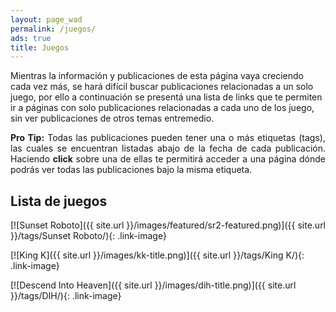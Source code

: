 ```yaml
---
layout: page_wad
permalink: /juegos/
ads: true
title: Juegos
---
```


Mientras la información y publicaciones de esta página vaya creciendo cada vez más,
se hará difícil buscar publicaciones relacionadas a un solo juego, por ello a continuación 
se presentá una lista de links que te permiten ir a páginas con solo publicaciones relacionadas
a cada uno de los juego, sin ver publicaciones de otros temas entremedio.

<p class="notice-info" align="justify"><strong>Pro Tip:</strong> Todas las 
publicaciones pueden tener una o más etiquetas (tags), las cuales se encuentran 
listadas abajo de la fecha de cada publicación. Haciendo <strong>click</strong> sobre una de ellas te permitirá acceder a una 
página dónde podrás ver todas las publicaciones bajo la misma etiqueta.</p>

<h2 class="ribbon">Lista de juegos</h2>

[![Sunset Roboto]({{ site.url }}/images/featured/sr2-featured.png)]({{ site.url }}/tags/Sunset Roboto/){: .link-image}

[![King K]({{ site.url }}/images/kk-title.png)]({{ site.url }}/tags/King K/){: .link-image}

[![Descend Into Heaven]({{ site.url }}/images/dih-title.png)]({{ site.url }}/tags/DIH/){: .link-image}